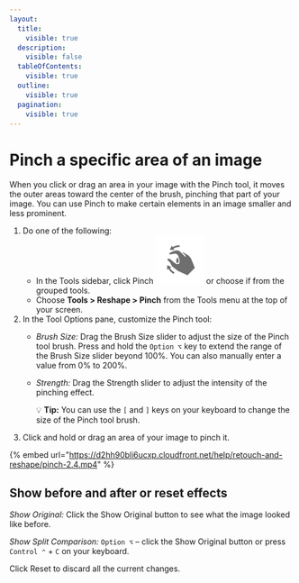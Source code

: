 ```yaml
---
layout:
  title:
    visible: true
  description:
    visible: false
  tableOfContents:
    visible: true
  outline:
    visible: true
  pagination:
    visible: true
---
```


# Pinch a specific area of an image

When you click or drag an area in your image with the Pinch tool, it moves the outer areas toward the center of the brush, pinching that part of your image. You can use Pinch to make certain elements in an image smaller and less prominent.

1. Do one of the following:
   * In the Tools sidebar, click Pinch <img src="../.gitbook/assets/Pinch.png" alt="" data-size="line"> or choose if from the grouped tools.
   * Choose **Tools > Reshape > Pinch** from the Tools menu at the top of your screen.
2. In the Tool Options pane, customize the Pinch tool:
   * _Brush Size:_ Drag the Brush Size slider to adjust the size of the Pinch tool brush. Press and hold the `Option ⌥` key to extend the range of the Brush Size slider beyond 100%. You can also manually enter a value from 0% to 200%. 
   *   _Strength:_ Drag the Strength slider to adjust the intensity of the pinching effect. 

       :bulb: **Tip:** You can use the `[` and `]` keys on your keyboard to change the size of the Pinch tool brush.
3. Click and hold or drag an area of your image to pinch it. 

{% embed url="https://d2hh90bli6ucxp.cloudfront.net/help/retouch-and-reshape/pinch-2.4.mp4" %}

## Show before and after or reset effects

_Show Original:_ Click the Show Original button to see what the image looked like before.

_Show Split Comparison:_ `Option ⌥` – click the Show Original button or press `Control ⌃` + `C` on your keyboard.

Click Reset to discard all the current changes.
